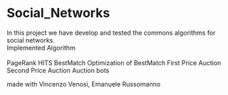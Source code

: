 # Social_Networks
In this project we have develop and tested the commons algorithms for social networks.
<br>
Implemented Algorithm 
<br>
<br>
  PageRank
  HITS
  BestMatch
  Optimization of BestMatch
  First Price Auction
  Second Price Auction
  Auction bots
<br>  
  
made with Vincenzo Venosi, Emanuele Russomanno
